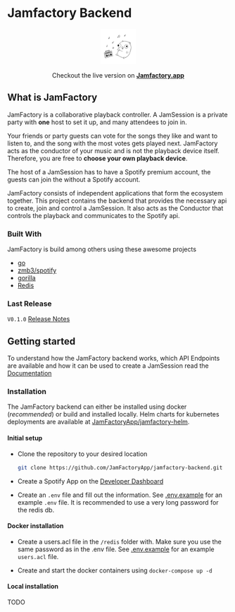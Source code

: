 # Jamfactory Backend
<p align="center">
    <img src="docs/logo.svg" alt="Logo" width="80" height="80">
</p>

<p align="center">
Checkout the live version on
<a href="https://jamfactory.app"><strong>Jamfactory.app</strong></a>
</p>


## What is JamFactory

JamFactory is a collaborative playback controller. A JamSession is a private party with **one** host to set it up, and many attendees to join in.

Your friends or party guests can vote for the songs they like and want to listen to, and the song with the most votes gets played next.
JamFactory acts as the conductor of your music and is not the playback device itself. Therefore, you are free to **choose your own playback device**.

The host of a JamSession has to have a Spotify premium account, the guests can join the without a Spotify account.

JamFactory consists of independent applications that form the ecosystem together. This project contains the backend that provides the necessary api to create, join and control a JamSession.
It also acts as the Conductor that controls the playback and communicates to the Spotify api.

### Built With

JamFactory is build among others using these awesome projects 
* [go](https://golang.org/)
* [zmb3/spotify](https://github.com/zmb3/spotify)
* [gorilla ](https://www.gorillatoolkit.org/)
* [Redis](https://redis.io/)

### Last Release

``V0.1.0`` [Release Notes](./RELEASE.md)

## Getting started

To understand how the JamFactory backend works, which API Endpoints are available and how it can be used to create a JamSession read the [Documentation](./docs/documentation.md) 


### Installation

The JamFactory backend can either be installed using docker (*recommended*) or build and installed locally.
Helm charts for kubernetes deployments are available at [JamFactoryApp/jamfactory-helm](https://github.com/JamFactoryApp/jamfactory-helm).

#### Initial setup

* Clone the repository to your desired location
  ```sh
  git clone https://github.com/JamFactoryApp/jamfactory-backend.git
  ```
* Create a Spotify App on the [Developer Dashboard](https://developer.spotify.com/dashboard)

* Create an ``.env`` file and fill out the information. See [.env.example](./.env.example) for an example ``.env`` file. It is recommended to use a very long password for the redis db.

#### Docker installation

* Create a users.acl file in the ``/redis`` folder with. Make sure you use the same password as in the .env file. See [.env.example](./redis/users.acl.example) for an example ``users.acl`` file.

* Create and start the docker containers using ``docker-compose up -d``

#### Local installation
TODO



